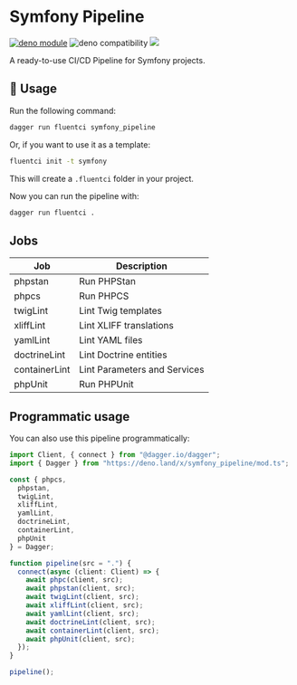 # Symfony Pipeline

[![deno module](https://shield.deno.dev/x/symfony_pipeline)](https://deno.land/x/symfony_pipeline)
![deno compatibility](https://shield.deno.dev/deno/^1.34)
[![](https://img.shields.io/codecov/c/gh/fluent-ci-templates/symfony-pipeline)](https://codecov.io/gh/fluent-ci-templates/symfony-pipeline)

A ready-to-use CI/CD Pipeline for Symfony projects.

## 🚀 Usage

Run the following command:

```bash
dagger run fluentci symfony_pipeline
```

Or, if you want to use it as a template:

```bash
fluentci init -t symfony
```

This will create a `.fluentci` folder in your project.

Now you can run the pipeline with:

```bash
dagger run fluentci .
```

## Jobs

| Job          | Description                 |
| ------------ | ---------------------------- |
| phpstan      | Run PHPStan                  |
| phpcs        | Run PHPCS                    |
| twigLint     | Lint Twig templates          |
| xliffLint    | Lint XLIFF translations      |
| yamlLint     | Lint YAML files              |
| doctrineLint | Lint Doctrine entities       |
| containerLint| Lint Parameters and Services |
| phpUnit      | Run PHPUnit                  | 

## Programmatic usage

You can also use this pipeline programmatically:

```ts
import Client, { connect } from "@dagger.io/dagger";
import { Dagger } from "https://deno.land/x/symfony_pipeline/mod.ts";

const { phpcs,
  phpstan,
  twigLint,
  xliffLint,
  yamlLint,
  doctrineLint,
  containerLint,
  phpUnit 
} = Dagger;

function pipeline(src = ".") {
  connect(async (client: Client) => {
    await phpc(client, src);
    await phpstan(client, src);
    await twigLint(client, src);
    await xliffLint(client, src);
    await yamlLint(client, src);
    await doctrineLint(client, src);
    await containerLint(client, src);
    await phpUnit(client, src);
  });
}

pipeline();
```
